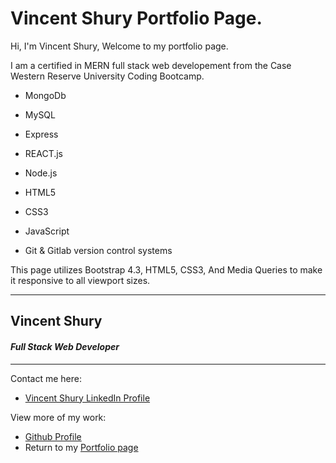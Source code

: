 # Vincent Shury Portfolio Page. 

Hi, I'm Vincent Shury, Welcome to my portfolio page.

I am a certified in MERN full stack web developement from the Case Western Reserve University Coding Bootcamp. 

* MongoDb
* MySQL
* Express
* REACT.js
* Node.js

* HTML5
* CSS3
* JavaScript
* Git & Gitlab version control systems

This page utilizes Bootstrap 4.3, HTML5, CSS3, And Media Queries to make it responsive to all viewport sizes. 

---

## **Vincent Shury**
#### _Full Stack Web Developer_

---

Contact me here: 
* [Vincent Shury LinkedIn Profile](https://www.linkedin.com/in/vincent-shury/)

View more of my work:
* [Github Profile](https://github.com/Vincent440)
* Return to my [Portfolio page](https://vincent440.github.io/) 